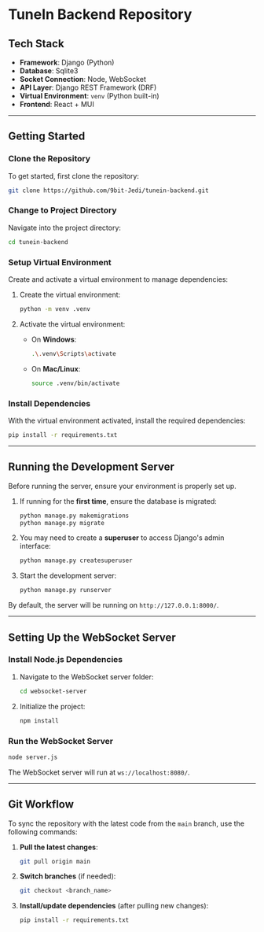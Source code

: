 # TuneIn Backend Repository

## Tech Stack

- **Framework**: Django (Python)
- **Database**: Sqlite3
- **Socket Connection**: Node, WebSocket
- **API Layer**: Django REST Framework (DRF)
- **Virtual Environment**: `venv` (Python built-in)
- **Frontend**: React + MUI

---

## Getting Started

### Clone the Repository

To get started, first clone the repository:

```bash
git clone https://github.com/9bit-Jedi/tunein-backend.git
```

### Change to Project Directory

Navigate into the project directory:

```bash
cd tunein-backend
```

### Setup Virtual Environment

Create and activate a virtual environment to manage dependencies:

1. Create the virtual environment:

   ```bash
   python -m venv .venv
   ```

2. Activate the virtual environment:

   - On **Windows**:
   
     ```bash
     .\.venv\Scripts\activate
     ```

   - On **Mac/Linux**:
   
     ```bash
     source .venv/bin/activate
     ```

### Install Dependencies

With the virtual environment activated, install the required dependencies:

```bash
pip install -r requirements.txt
```

---

## Running the Development Server

Before running the server, ensure your environment is properly set up.

1. If running for the **first time**, ensure the database is migrated:

    ```bash
    python manage.py makemigrations
    python manage.py migrate
    ```

2. You may need to create a **superuser** to access Django's admin interface:

    ```bash
    python manage.py createsuperuser
    ```

3. Start the development server:

    ```bash
    python manage.py runserver
    ```

By default, the server will be running on `http://127.0.0.1:8000/`.

---

## Setting Up the WebSocket Server

### Install Node.js Dependencies

1. Navigate to the WebSocket server folder:

   ```bash
   cd websocket-server
   ```

2. Initialize the project:

   ```bash
   npm install
   ```

### Run the WebSocket Server

```bash
node server.js
```

The WebSocket server will run at `ws://localhost:8080/`.

---

## Git Workflow

To sync the repository with the latest code from the `main` branch, use the following commands:

1. **Pull the latest changes**:

    ```bash
    git pull origin main
    ```

2. **Switch branches** (if needed):

    ```bash
    git checkout <branch_name>
    ```

3. **Install/update dependencies** (after pulling new changes):

    ```bash
    pip install -r requirements.txt
    ```


